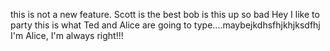 this is not a new feature. Scott is the best
bob is  this up so bad
Hey I like to party
this is what Ted and Alice are going to type....maybejkdhsfhjkhjksdfhj
I'm Alice, I'm always right!!!
